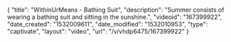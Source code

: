 {
    "title": "WithinUrMeans - Bathing Suit",
    "description": "Summer consists of wearing a bathing suit and sitting in the sunshine.",
    "videoid": "167399922",
    "date_created": "1532009611",
    "date_modified": "1532010953",
    "type": "captivate",
    "layout": "video",
    "url": "\/v\/vhdp6475\/167399922"
}